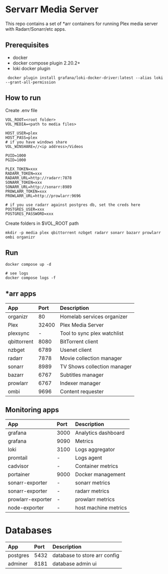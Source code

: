 # Servarr Media Server 
This repo contains a set of *arr containers for running Plex media server with Radarr/Sonarr/etc apps. 

## Prerequisites
- docker
- docker compose plugin 2.20.2+
- loki docker plugin
```
 docker plugin install grafana/loki-docker-driver:latest --alias loki --grant-all-permission
```

## How to run
Create .env file
```
VOL_ROOT=<root folder>
VOL_MEDIA=<path to media files>

HOST_USER=plex
HOST_PASS=plex
# if you have windows share
VOL_WINSHARE=//<ip address>/Videos

PUID=1000
PGID=1000

PLEX_TOKEN=xxx
RADARR_TOKEN=xxx
RADARR_URL=http://radarr:7878
SONARR_TOKEN=xxx
SONARR_URL=http://sonarr:8989
PROWLARR_TOKEN=xxx
PROWLARR_URL=http://prowlarr:9696

# if you use radarr against postgres db, set the creds here
POSTGRES_USER=xxx
POSTGRES_PASSWORD=xxx
```

Create folders in $VOL_ROOT path
```
mkdir -p media plex qbittorrent nzbget radarr sonarr bazarr prowlarr ombi organizr
```

## Run
```
docker compose up -d

# see logs
docker compose logs -f
```

## *arr apps

| App         | Port   | Description                  |
|:------------|:-------|:-----------------------------|
| organizr    | 80     | Homelab services organizer   |
| Plex        | 32400  | Plex Media Server            |
| plexsync    | -      | Tool to sync plex watchlist  |
| qbittorrent | 8080   | BitTorrent client            |
| nzbget      | 6789   | Usenet client                |
| radarr      | 7878   | Movie collection manager     |
| sonarr      | 8989   | TV Shows collection manager  |
| bazarr      | 6767   | Subtitles manager            |
| prowlarr    | 6767   | Indexer manager              |
| ombi        | 9696   | Content requester            |

## Monitoring apps

| App               | Port | Description          |
|:------------------|:-----|:---------------------|
| grafana           | 3000 | Analytics dashboard  |
| grafana           | 9090 | Metrics              |
| loki              | 3100 | Logs aggregator      |
| promtail          | -    | Logs agent           |
| cadvisor          | -    | Container metrics    |
| portainer         | 9000 | Docker management    |
| sonarr-exporter   | -    | sonarr metrics       |
| sonarr-exporter   | -    | radarr metrics       |
| prowlarr-exporter | -    | prowlarr metrics     |
| node-exporter     | -    | host machine metrics |

# Databases

| App       | Port  | Description                   |
|:----------|:------|:------------------------------|
| postgres  | 5432  | database to store arr config  |
| adminer   | 8181  | database admin ui             |
